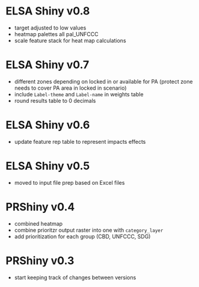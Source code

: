 # ELSA Shiny v0.8

- target adjusted to low values
- heatmap palettes all pal_UNFCCC
- scale feature stack for heat map calculations

# ELSA Shiny v0.7

- different zones depending on locked in or available for PA (protect zone needs to cover PA area in locked in scenario)
- include `Label-theme` and `Label-name` in weights table
- round results table to 0 decimals

# ELSA Shiny v0.6

- update feature rep table to represent impacts effects

# ELSA Shiny v0.5

- moved to input file prep based on Excel files

# PRShiny v0.4

- combined heatmap
- combine prioritzr output raster into one with `category_layer`
- add prioritization for each group (CBD, UNFCCC, SDG)

# PRShiny v0.3 

- start keeping track of changes between versions